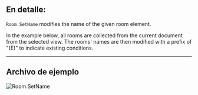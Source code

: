 ## En detalle:
`Room.SetName` modifies the name of the given room element.

In the example below, all rooms are collected from the current document from the selected view. The rooms' names are then modified with a prefix of "(E)" to indicate existing conditions.
___
## Archivo de ejemplo

![Room.SetName](./Revit.Elements.Room.SetName_img.jpg)
